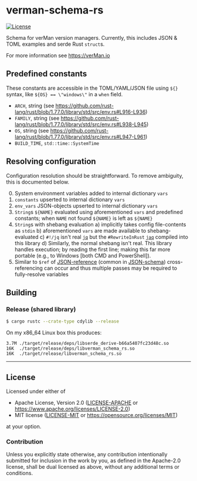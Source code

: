 verman-schema-rs
================
[![License](https://img.shields.io/badge/license-Apache--2.0%20OR%20MIT-blue.svg)](https://opensource.org/licenses/Apache-2.0)

Schema for verMan version managers. Currently, this includes JSON & TOML examples and serde Rust `struct`s.

For more information see https://verMan.io

## Predefined constants

These constants are accessible in the TOML/YAML/JSON file using `${}` syntax, like `${OS} == \"windows\"` in a `when` field.

  - `ARCH`, string (see https://github.com/rust-lang/rust/blob/1.77.0/library/std/src/env.rs#L916-L936)
  - `FAMILY`, string (see https://github.com/rust-lang/rust/blob/1.77.0/library/std/src/env.rs#L938-L945)
  - `OS`, string (see https://github.com/rust-lang/rust/blob/1.77.0/library/std/src/env.rs#L947-L961)
  - `BUILD_TIME`, `std::time::SystemTime`

## Resolving configuration

Configuration resolution should be straightforward. To remove ambiguity, this is documented below.

  0. System environment variables added to internal dictionary `vars`
  1. `constants` upserted to internal dictionary `vars`
  2. `env_vars` JSON-objects upserted to internal dictionary `vars`
  3. `String`s `${NAME}` evaluated using aforementioned `vars` and predefined constants; when `NAME` not found `${NAME}` is left as `${NAME}`
  4. `String`s with shebang evaluation
    a) implicitly takes config file-contents as `stdin`
    b) aforementioned `vars` are made available to shebang-evaluated
    c) `#!/jq` isn't real [`jq`](https://jqlang.github.io/jq) but the `#RewriteInRust` [`jaq`](https://github.com/01mf02/jaq) compiled into this library
    d) Similarly, the normal shebang isn't real. This library handles execution; by reading the first line; making this far more portable (e.g., to Windows [both CMD and PowerShell]).
  5. Similar to `$ref` of [JSON-reference](https://niem.github.io/json/reference/json-schema/references) (common in [JSON-schema](https://json-schema.org/specification)) cross-referencing can occur and thus multiple passes may be required to fully-resolve variables

## Building

### Release (shared library)

```sh
$ cargo rustc --crate-type cdylib --release
```

On my x86_64 Linux box this produces:
```
3.7M ./target/release/deps/libserde_derive-b66a5407fc23d48c.so
16K  ./target/release/deps/libverman_schema_rs.so
16K  ./target/release/libverman_schema_rs.so
``````

<hr/>

## License

Licensed under either of

- Apache License, Version 2.0 ([LICENSE-APACHE](LICENSE-APACHE) or <https://www.apache.org/licenses/LICENSE-2.0>)
- MIT license ([LICENSE-MIT](LICENSE-MIT) or <https://opensource.org/licenses/MIT>)

at your option.

### Contribution

Unless you explicitly state otherwise, any contribution intentionally submitted
for inclusion in the work by you, as defined in the Apache-2.0 license, shall be
dual licensed as above, without any additional terms or conditions.
